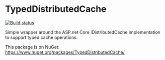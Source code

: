 # TypedDistributedCache

[![Build status](https://ci.appveyor.com/api/projects/status/elit2atpa0dmu0ab?svg=true)](https://ci.appveyor.com/project/Jarrich/typeddistributedcache)

Simple wrapper around the ASP.net Core IDistributedCache implementation to support typed cache operations.

This package is on NuGet: https://www.nuget.org/packages/TypedDistributedCache/
